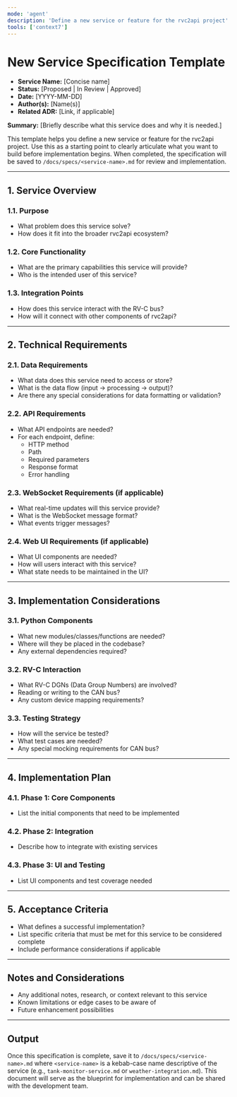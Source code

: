 ```yaml
---
mode: 'agent'
description: 'Define a new service or feature for the rvc2api project'
tools: ['context7']
---
```


# New Service Specification Template

- **Service Name:** [Concise name]
- **Status:** [Proposed | In Review | Approved]
- **Date:** [YYYY-MM-DD]
- **Author(s):** [Name(s)]
- **Related ADR:** [Link, if applicable]

**Summary:**
[Briefly describe what this service does and why it is needed.]

This template helps you define a new service or feature for the rvc2api project. Use this as a starting point to clearly articulate what you want to build before implementation begins. When completed, the specification will be saved to `/docs/specs/<service-name>.md` for review and implementation.

---

## 1. Service Overview

### 1.1. Purpose
- What problem does this service solve?
- How does it fit into the broader rvc2api ecosystem?

### 1.2. Core Functionality
- What are the primary capabilities this service will provide?
- Who is the intended user of this service?

### 1.3. Integration Points
- How does this service interact with the RV-C bus?
- How will it connect with other components of rvc2api?

---

## 2. Technical Requirements

### 2.1. Data Requirements
- What data does this service need to access or store?
- What is the data flow (input → processing → output)?
- Are there any special considerations for data formatting or validation?

### 2.2. API Requirements
- What API endpoints are needed?
- For each endpoint, define:
  - HTTP method
  - Path
  - Required parameters
  - Response format
  - Error handling

### 2.3. WebSocket Requirements (if applicable)
- What real-time updates will this service provide?
- What is the WebSocket message format?
- What events trigger messages?

### 2.4. Web UI Requirements (if applicable)
- What UI components are needed?
- How will users interact with this service?
- What state needs to be maintained in the UI?

---

## 3. Implementation Considerations

### 3.1. Python Components
- What new modules/classes/functions are needed?
- Where will they be placed in the codebase?
- Any external dependencies required?

### 3.2. RV-C Interaction
- What RV-C DGNs (Data Group Numbers) are involved?
- Reading or writing to the CAN bus?
- Any custom device mapping requirements?

### 3.3. Testing Strategy
- How will the service be tested?
- What test cases are needed?
- Any special mocking requirements for CAN bus?

---

## 4. Implementation Plan

### 4.1. Phase 1: Core Components
- List the initial components that need to be implemented

### 4.2. Phase 2: Integration
- Describe how to integrate with existing services

### 4.3. Phase 3: UI and Testing
- List UI components and test coverage needed

---

## 5. Acceptance Criteria

- What defines a successful implementation?
- List specific criteria that must be met for this service to be considered complete
- Include performance considerations if applicable

---

## Notes and Considerations

- Any additional notes, research, or context relevant to this service
- Known limitations or edge cases to be aware of
- Future enhancement possibilities

---

## Output

Once this specification is complete, save it to `/docs/specs/<service-name>.md` where `<service-name>` is a kebab-case name descriptive of the service (e.g., `tank-monitor-service.md` or `weather-integration.md`). This document will serve as the blueprint for implementation and can be shared with the development team.
